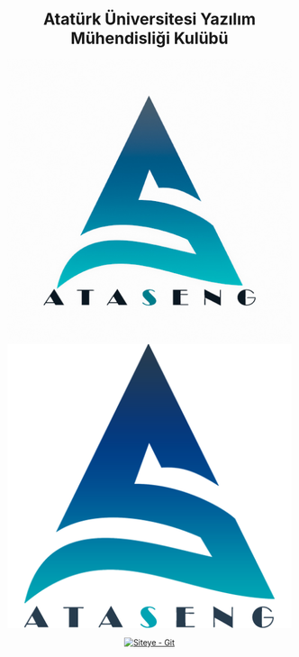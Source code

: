<h1 align="center">
    Atatürk Üniversitesi Yazılım Mühendisliği Kulübü
</h1>

<p align="center">
    <a rel="noopener noreferrer" href="./assets/512_512_dark.jpg#gh-dark-mode-only" target="_blank">
        <img alt="AtasengDark" src="./assets/512_512_dark.jpg#gh-dark-mode-only">
    </a>
    <a rel="noopener noreferrer" href="./assets/512_512_light.png#gh-light-mode-only" target="_blank">
        <img alt="AtasengLight" src="./assets/512_512_light.png#gh-light-mode-only">
    </a>
</p>


<p align="center">
    <a href="https://ataseng.github.io" rel="noopener noreferrer" target="_blank">
        <img src="https://img.shields.io/badge/Siteye-Git-00aab9?style=for-the-badge" alt="Siteye - Git">
    </a>
</p>
